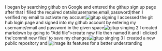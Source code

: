 
I began by searching github on Google and entered the githup sign up page after that I filled the required details(username,email,password)then I verified my email to activate my account![gitup signing](https://github.com/signup?source=form-home-signup&user_email=enasmohammed%40gmali.com)
I accessed the git hub login page and signed into my github account by entering my username/email and password in the given space![gitup singing 2](https://accounts.google.com/v3/signin/challenge/pwd?TL=AO-GBTf3n4SeZIlmO5fXcMJtmzCppZ5-b1n75gcsIP9_zSwDLoGH7sMEJWc21w3A&checkConnection&checkedDomains&cid=1&continue=https%3A%2F%2Fclassroom.google.com%2Fc%2FNzMwMjUzNTU4OTA1%2Fm%2FNzQ0MzIzMzUzNTIx%2Fdetails&ddm=1&dsh=S1259466758%3A1736867406863196&flowEntry=ServiceLogin&flowName=GlifWebSignIn&ifkv=AVdkyDnHNP3vfMtMTjUdm64gS1n2XOHLgYYvEokcl6-6ua_SNJ9b1AwDT307GeLJXcPYoFCY_wYn4g&pstMsg=0&authuser=1)
I created markdown by going to "Add file">create new file then named it and I clicked the'commit new files' to save my changes![gitup singing 3](https://github.com/Tmhrt-web-ginbata/introduction-to-git-and-github-enas9900/new/main)
I created a new public repository and ![image](https://github.com/user-attachments/assets/86749920-8bef-4059-9724-db5b9d644453)
 its features for a better understanding
